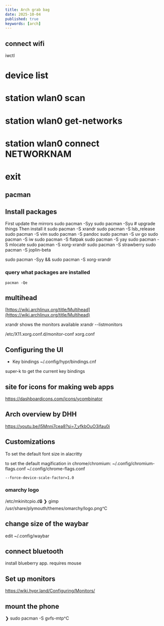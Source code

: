 ```yaml
---
title: Arch grab bag
date: 2025-10-04
published: true
keywords: [arch]
---
```



## connect wifi

iwctl 
 # device list 
 # station wlan0 scan
 # station wlan0 get-networks
 # station wlan0 connect NETWORKNAM
 # exit


## pacman

## Install packages 

First update the mirrors
   sudo pacman -Syy
   sudo pacman -Syu # upgrade things 
Then install it 
  sudo pacman -S xrandr 
  sudo pacman -S lsb_release 
  sudo pacman -S vim 
  sudo pacman -S pandoc
  sudo pacman -S uv go
  sudo pacman -S iw
  sudo pacman -S flatpak 
  sudo pacman -S yay
  sudo pacman -S mlocate
  sudo pacman -S xorg-xrandr
  sudo pacman -S strawberry
  sudo pacman -S joplin-beta 


   sudo pacman -Syy && sudo pacman -S xorg-xrandr 
### query what packages are installed 

`pacman -Qe `

## multihead
[https://wiki.archlinux.org/title/Multihead](https://wiki.archlinux.org/title/Multihead)

xrandr shows the monitors available
xrandr --listmonitors

/etc/X11.xorg.conf.d/monitor-conf
xorg.conf 

## Configuring the UI
* Key bindings 
~/.config/hypr/bindings.cnf

super-k to get the current key bindings

## site for icons for making web apps
https://dashboardicons.com/icons/ycombinator

## Arch overview by DHH

https://youtu.be/I5Mnni7cea8?si=7_vfkbOuO3ifau0i
## Customizations

To set the default font size in alacritty

to set the default magification in chrome/chromium:
~/.config/chromium-flags.conf
~/.config/chrome-flags.conf

`--force-device-scale-factor=1.0`


### omarchy logo

/etc/mkinitcpio.d🔒 ❯ gimp  /usr/share/plymouth/themes/omarchy/logo.png^C


## change size of the waybar 
edit ~/.config/waybar

## connect bluetooth 

install blueberry app. requires mouse

## Set up monitors

https://wiki.hypr.land/Configuring/Monitors/

## mount the phone 

❯         sudo pacman -S gvfs-mtp^C
